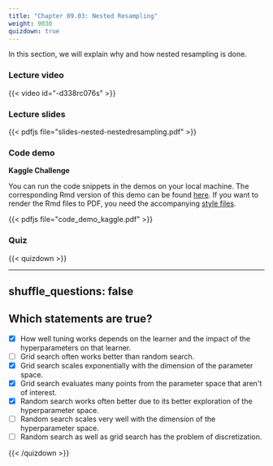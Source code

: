 ```yaml
---
title: "Chapter 09.03: Nested Resampling"
weight: 9030
quizdown: true
---
```

In this section, we will explain why and how nested resampling is done.

<!--more-->

### Lecture video

{{< video id="-d338rc076s" >}}

### Lecture slides

{{< pdfjs file="slides-nested-nestedresampling.pdf" >}}

### Code demo

**Kaggle Challenge**

You can run the code snippets in the demos on your local machine. The corresponding Rmd version of this demo can be found [here](https://github.com/compstat-lmu/lecture_i2ml/blob/master/code-demos/code_demo_kaggle.Rmd). If you want to render the Rmd files to PDF, you need the accompanying [style files](https://github.com/compstat-lmu/lecture_i2ml/tree/master/style). 

{{< pdfjs file="code_demo_kaggle.pdf" >}}


### Quiz

{{< quizdown >}}

---
shuffle_questions: false
---

## Which statements are true? 

- [x] How well tuning works depends on the learner and the impact of the hyperparameters on that learner.
- [ ] Grid search often works better than random search.
- [x] Grid search scales exponentially with the dimension of the parameter space.
- [x] Grid search evaluates many points from the parameter space that aren't of interest.
- [x] Random search works often better due to its better exploration of the hyperparameter space.
- [ ] Random search scales very well with the dimension of the hyperparameter space. 
- [ ] Random search as well as grid search has the problem of discretization.

{{< /quizdown >}}